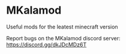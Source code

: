 # MKalamod
Useful mods for the leatest minecraft version

Report bugs on the MKalamod discord server: https://discord.gg/dkJDcMDz6T
